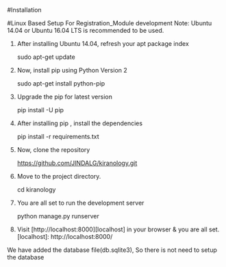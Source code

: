 #Installation

#Linux Based Setup For Registration_Module development
Note: Ubuntu 14.04 or Ubuntu 16.04 LTS is recommended to be used.

1. After installing Ubuntu 14.04, refresh your apt package index
    
   sudo apt-get update

2. Now, install pip using Python Version 2
   
   sudo apt-get install python-pip
   
3. Upgrade the pip for latest version
   
   pip install -U pip

4. After installing pip , install the dependencies

   pip install -r requirements.txt

5. Now, clone the repository

   https://github.com/JINDALG/kiranology.git

5. Move to the project directory.

   cd kiranology

6. You are all set to run the development server

   python manage.py runserver

7. Visit [http://localhost:8000][localhost] in your browser & you are all set.
   [localhost]: http://localhost:8000/
   
We have added the database file(db.sqlite3), So there is not need to setup the database
